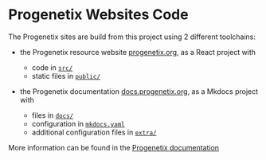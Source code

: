 # Progenetix Websites Code

The Progenetix sites are build from this project using 2 different toolchains:

* the Progenetix resource website [progenetix.org](http://progenetix.org), as a
React project with
    - code in [`src/`](src/)
    - static files in [`public/`](public/)

* the Progenetix documentation [docs.progenetix.org](http://docs.progenetix.org),
as a Mkdocs project with
    - files in [`docs/`](docs/)
    - configuration in [`mkdocs.yaml`](./mkdocs.yaml)
    - additional configuration files in [`extra/`](extra/)

More information can be found in the [Progenetix documentation](http://docs.progenetix.org/progenetix-website-builds)
